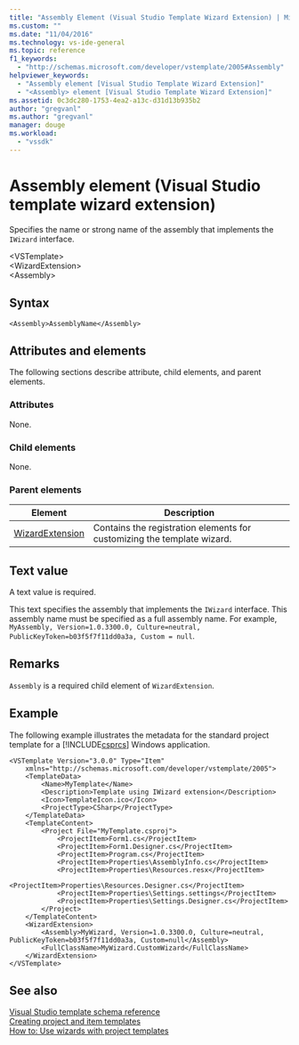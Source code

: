 ```yaml
---
title: "Assembly Element (Visual Studio Template Wizard Extension) | Microsoft Docs"
ms.custom: ""
ms.date: "11/04/2016"
ms.technology: vs-ide-general
ms.topic: reference
f1_keywords: 
  - "http://schemas.microsoft.com/developer/vstemplate/2005#Assembly"
helpviewer_keywords: 
  - "Assembly element [Visual Studio Template Wizard Extension]"
  - "<Assembly> element [Visual Studio Template Wizard Extension]"
ms.assetid: 0c3dc280-1753-4ea2-a13c-d31d13b935b2
author: "gregvanl"
ms.author: "gregvanl"
manager: douge
ms.workload: 
  - "vssdk"
---
```

# Assembly element (Visual Studio template wizard extension)
Specifies the name or strong name of the assembly that implements the `IWizard` interface.  
  
 \<VSTemplate>  
\<WizardExtension>  
\<Assembly>  
  
## Syntax  
  
```  
<Assembly>AssemblyName</Assembly>  
```  
  
## Attributes and elements  
 The following sections describe attribute, child elements, and parent elements.  
  
### Attributes  
 None.  
  
### Child elements  
 None.  
  
### Parent elements  
  
|Element|Description|  
|-------------|-----------------|  
|[WizardExtension](../extensibility/wizardextension-element-visual-studio-templates.md)|Contains the registration elements for customizing the template wizard.|  
  
## Text value  
 A text value is required.  
  
 This text specifies the assembly that implements the `IWizard` interface. This assembly name must be specified as a full assembly name. For example, `MyAssembly, Version=1.0.3300.0, Culture=neutral, PublicKeyToken=b03f5f7f11dd0a3a, Custom = null`.  
  
## Remarks  
 `Assembly` is a required child element of `WizardExtension`.  
  
## Example  
 The following example illustrates the metadata for the standard project template for a [!INCLUDE[csprcs](../data-tools/includes/csprcs_md.md)] Windows application.  
  
```  
<VSTemplate Version="3.0.0" Type="Item"  
    xmlns="http://schemas.microsoft.com/developer/vstemplate/2005">  
    <TemplateData>  
        <Name>MyTemplate</Name>  
        <Description>Template using IWizard extension</Description>  
        <Icon>TemplateIcon.ico</Icon>  
        <ProjectType>CSharp</ProjectType>  
    </TemplateData>  
    <TemplateContent>  
        <Project File="MyTemplate.csproj">  
            <ProjectItem>Form1.cs</ProjectItem>  
            <ProjectItem>Form1.Designer.cs</ProjectItem>  
            <ProjectItem>Program.cs</ProjectItem>  
            <ProjectItem>Properties\AssemblyInfo.cs</ProjectItem>  
            <ProjectItem>Properties\Resources.resx</ProjectItem>  
            <ProjectItem>Properties\Resources.Designer.cs</ProjectItem>  
            <ProjectItem>Properties\Settings.settings</ProjectItem>  
            <ProjectItem>Properties\Settings.Designer.cs</ProjectItem>  
        </Project>  
    </TemplateContent>  
    <WizardExtension>  
        <Assembly>MyWizard, Version=1.0.3300.0, Culture=neutral, PublicKeyToken=b03f5f7f11dd0a3a, Custom=null</Assembly>  
        <FullClassName>MyWizard.CustomWizard</FullClassName>  
    </WizardExtension>  
</VSTemplate>  
```  
  
## See also  
 [Visual Studio template schema reference](../extensibility/visual-studio-template-schema-reference.md)   
 [Creating project and item templates](../ide/creating-project-and-item-templates.md)   
 [How to: Use wizards with project templates](../extensibility/how-to-use-wizards-with-project-templates.md)
